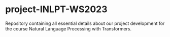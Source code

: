 # project-INLPT-WS2023
Repository containing all essential details about our project development for the course Natural Language Processing with Transformers.
